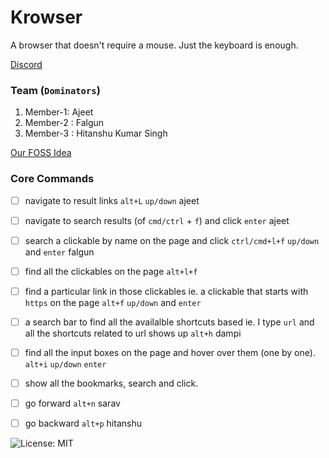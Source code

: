 # Krowser

A browser that doesn't require a mouse. Just the keyboard is enough.

[Discord](https://discord.com/channels/1240316163020292126/1342367363885957170)

### Team (`Dominators`)

1. Member-1: Ajeet
2. Member-2 : Falgun
3. Member-3 : Hitanshu Kumar Singh

[Our FOSS Idea](https://fossunited.org/hack/fosshack25/p/gu6i7f7503)


### Core Commands

- [ ] navigate to result links `alt+L` `up/down` ajeet
- [ ] navigate to search results (of `cmd/ctrl` + `f`) and click `enter` ajeet
- [ ] search a clickable by name on the page and click `ctrl/cmd+l+f` `up/down` and `enter` falgun
- [ ] find all the clickables on the page `alt+l+f`
- [ ] find a particular link in those clickables ie. a clickable that starts with `https` on the page `alt+f` `up/down` and `enter`
- [ ] a search bar to find all the availalble shortcuts based ie. I type `url` and all the shortcuts related to url shows up `alt+h` dampi
- [ ] find all the input boxes on the page and hover over them (one by one). `alt+i` `up/down` `enter` 
- [ ] show all the bookmarks, search and click.
- [ ] go forward `alt+n` sarav
- [ ] go backward `alt+p` hitanshu


![License: MIT](https://img.shields.io/badge/License-MIT-yellow.svg)
